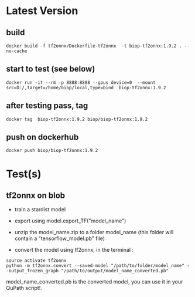 # Latest Version

## build
```
docker build -f tf2onnx/Dockerfile-tf2onnx  -t biop-tf2onnx:1.9.2 . --no-cache

```
## start to test (see below)
```
docker run -it --rm -p 8888:8888 --gpus device=0  --mount src=D:/,target=/home/biop/local,type=bind  biop-tf2onnx:1.9.2
```

## after testing pass, tag 
```
docker tag  biop-tf2onnx:1.9.2 biop/biop-tf2onnx:1.9.2
```

## push on dockerhub
```
docker push biop/biop-tf2onnx:1.9.2
```

# Test(s)

## tf2onnx on blob
- train a stardist model
- export using model.export_TF("model_name")
- unzip the model_name.zip to a folder model_name (this folder will contain a "tensorflow_model.pb" file)

- convert the model using tf2onnx, in the terminal :
```
source activate tf2onnx
python -m tf2onnx.convert --saved-model "/path/to/folder/model_name" --output_frozen_graph "/path/to/output/model_name_converted.pb"
```

model_name_converted.pb is the converted model, you can use it in your QuPath script!.
